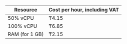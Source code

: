 | Resource | Cost per hour, including VAT |
| --- | --- |
| 50% vCPU | ₸4.15 |
| 100% vCPU | ₸6.85 |
| RAM (for 1 GB) | ₸2.15 |